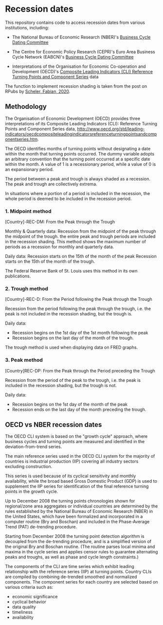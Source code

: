 # Recession dates

This repository contains code to access recession dates from various institutions, 
including:

- The National Bureau of Economic Research (NBER)'s [Business Cycle Dating Committee](https://www.nber.org/research/data/us-business-cycle-expansions-and-contractions)

- The Centre for Economic Policy Research (CEPR)'s Euro Area Business Cycle Network (EABCN)'s [Business Cycle Dating Committee](https://eabcn.org/)

- Interpretations of the Organisation for Economic Co-operation and Development (OECD)'s [Composite Leading Indicators (CLI) Reference Turning Points and Component Series](https://www.oecd.org/sdd/leading-indicators/oecdcompositeleadingindicatorsreferenceturningpointsandcomponentseries.htm) data

The function to implement recession shading is taken from the post on RPubs by [Scheler, Fabian, 2020](https://rpubs.com/FSl/609471).

## Methodology

The Organisation of Economic Development (OECD) provides three interpretations of its
Composite Leading Indicators (CLI): Reference Turning Points and Component Series data,
http://www.oecd.org/std/leading-indicators/oecdcompositeleadingindicatorsreferenceturningpointsandcomponentseries.htm.

The OECD identifies months of turning points without designating a date within the month that turning points occurred.
The dummy variable adopts an arbitrary convention that the turning point occurred at a specific date within the month.
A value of 1 is a recessionary period, while a value of 0 is an expansionary period.

The period between a peak and trough is always shaded as a recession.
The peak and trough are collectively extrema.

In situations where a portion of a period is included in the recession,
the whole period is deemed to be included in the recession period.


### 1. Midpoint method
[Country]-REC-DM: From the Peak through the Trough

Monthly & Quarterly data: 
Recession from the midpoint of the peak through
the midpoint of the trough.
the entire peak and trough periods are included in the recession shading.
This method shows the maximum number of periods as 
a recession for monthly and quarterly data.

Daily data: 
Recession starts on the 15th of the month of the peak
Recession starts on the 15th of the month of the trough.

The Federal Reserve Bank of St. Louis uses this method in its own publications.


### 2. Trough method
[Country]-REC-D: From the Period following the Peak through the Trough

Recession from the period following the peak through the trough,
i.e. the peak is not included in the recession shading, but the trough is.

Daily data:
- Recession begins on the 1st day of the 1st month following the peak
- Recession begins on the last day of the month of the trough.

The trough method is used when displaying data on FRED graphs.


### 3. Peak method
[Country]REC-DP: From the Peak through the Period preceding the Trough

Recession from the period of the peak to the trough,
i.e. the peak is included in the recession shading, but the trough is not.

Daily data: 
- Recession begins on the 1st day of the month of the peak
- Recession ends on the last day of the month preceding the trough.


## OECD vs NBER recession dates

The OECD CLI system is based on the "growth cycle" approach, where business cycles and turning points are measured and identified in the deviation-from-trend series.

The main reference series used in the OECD CLI system for the majority of countries is industrial production (IIP) covering all industry sectors excluding construction.

This series is used because of its cyclical sensitivity and monthly availability, while the broad based Gross Domestic Product (GDP) is used to supplement the IIP series for identification of the final reference turning points in the growth cycle.

Up to December 2008 the turning points chronologies shown for regional/zone area aggregates or individual countries are determined by the rules established by the National Bureau of Economic Research (NBER) in the United States, which have been formalized and incorporated in a computer routine (Bry and Boschan) and included in the Phase-Average Trend (PAT) de-trending procedure.

Starting from December 2008 the turning point detection algorithm is decoupled from the de-trending procedure, and is a simplified version of the original Bry and Boschan routine.
(The routine parses local minima and maxima in the cycle series and applies censor rules to guarantee alternating peaks and troughs, as well as phase and cycle length constraints.)

The components of the CLI are time series which exhibit leading relationship with the reference series (IIP) at turning points.
Country CLIs are compiled by combining de-trended smoothed and normalized components. The component series for each country are selected based on various criteria such as:
- economic significance
- cyclical behavior
- data quality
- timeliness
- availability